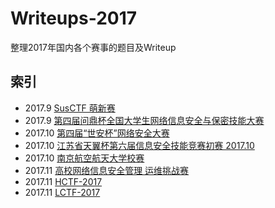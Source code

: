 # Writeups-2017

整理2017年国内各个赛事的题目及Writeup

## 索引

- 2017.9  [SusCTF 萌新赛](./SusCTF萌新赛)
- 2017.9  [第四届问鼎杯全国大学生网络信息安全与保密技能大赛](./WDCTF-finals)
- 2017.10 [第四届“世安杯”网络安全大赛](./世安杯)
- 2017.10 [江苏省天翼杯第六届信息安全技能竞赛初赛 2017.10](./江苏省天翼杯第六届信息安全技能竞赛初赛)
- 2017.10 [南京航空航天大学校赛](./NUAACTF)
- 2017.11 [高校网络信息安全管理 运维挑战赛](./EIS)
- 2017.11 [HCTF-2017](./HCTF)
- 2017.11 [LCTF-2017](./LCTF)
